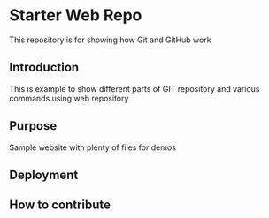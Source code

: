 # Starter Web Repo

This repository is for showing how Git and GitHub work

## Introduction
This is example to show different parts of GIT repository and various commands using
web repository

## Purpose

Sample website with plenty of files for demos

## Deployment

## How to contribute